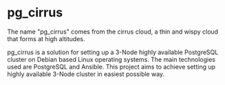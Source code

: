 # pg_cirrus
The name "pg_cirrus" comes from the cirrus cloud, a thin and wispy cloud that forms at high altitudes.

pg_cirrus is a solution for setting up a 3-Node highly available PostgreSQL cluster on Debian based Linux operating systems.
The main technologies used are PostgreSQL and Ansible.
This project aims to achieve setting up highly available 3-Node cluster in easiest possible way.

